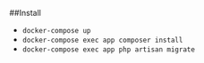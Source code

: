 ##Install
* `` docker-compose up ``
* ``docker-compose exec app composer install``
* ``docker-compose exec app php artisan migrate``
